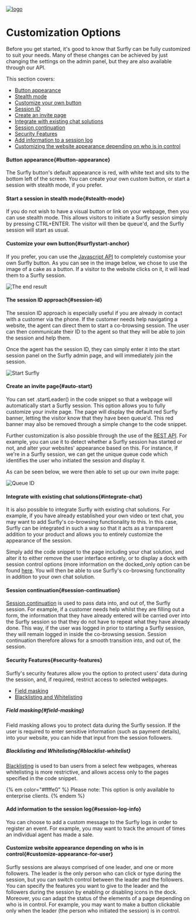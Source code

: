 <a href="https://www.surfly.com/">![logo](../images/logosmall.png)</a>
# Customization Options
<a name="integration-options"></a>

Before you get started, it's good to know that Surfly can be fully customized to suit your needs. Many of these changes can be achieved by just changing the settings on the admin panel, but they are also available through our API.

This section covers:
 - [Button appearance](<#button-appearance>)
 - [Stealth mode](<#stealth-mode>)
 - [Customize your own button](<#surflystart-anchor>)
 - [Session ID](<#session-id>)
 - [Create an invite page](<#autoStart>)
 - [Integrate with existing chat solutions](<#integrate-chat>)
 - [Session continuation](<#session-continuation>)
 - [Security Features](<#security-features>)
 - [Add information to a session log](<#session-log-info>)
 - [Customizing the website appearance depending on who is in control](<#customize-appearance-for-user>)

<a name="button-appearance"></a>
#### Button appearance{#button-appearance}

The Surfly button's default appearance is red, with white text and sits to the bottom left of the screen. You can create your own custom button, or start a session with stealth mode, if you prefer.

<a name="stealth-mode"></a>
#### Start a session in stealth mode{#stealth-mode}

If you do not wish to have a visual button or link on your webpage, then you can use stealth mode. This allows visitors to initiate a Surfly session simply by pressing CTRL+ENTER.  The visitor will then be queue'd, and the Surfly session will start as usual.

<a name="surflystart-anchor"></a>
#### Customize your own button{#surflystart-anchor}

If you prefer, you can use the [Javascript API](../javascript-api.md) to completely customise your own Surfly button. As you can see in the image below, we chose to use the image of a cake as a button. If a visitor to the website clicks on it, it will lead them to a Surfly session.

![The end result](https://raw.github.com/surfly/tutorial/master/screens/cake-button.png)

<a name="session-id"></a>
#### The session ID approach{#session-id}

The session ID approach is especially useful if you are already in contact with a customer via the phone. If the customer needs help navigating a website, the agent can direct them to start a co-browsing session. The user can then communicate their ID to the agent so that they will be able to join the session and help them.

Once the agent has the session ID, they can simply enter it into the start session panel on the Surfly admin page, and will immediately join the session.

![Start Surfly](https://raw.github.com/surfly/tutorial/master/screens/enter_session_id.png)

<a name="auto-start"></a>
#### Create an invite page{#auto-start}
You can set .startLeader() in the code snippet so that a webpage will automatically start a Surfly session. This option allows you to fully customize your invite page. The page will display the default red Surfly banner, letting the visitor know that they have been queue'd. This red banner may also be removed through a simple change to the code snippet.

Further customization is also possible through the use of the [REST API](http://docs.surfly.apiary.io/). For example, you can use it to detect whether a Surfly session has started or not, and alter your websites' appearance based on this. For instance, if we're in a Surfly session, we can get the unique queue code which identifies the user who initiated the session and display it.

As can be seen below, we were then able to set up our own invite page:

![Queue ID](https://raw.github.com/surfly/tutorial/master/screens/custom-lp.png)


<a name="integrate-chat"></a>
#### Integrate with existing chat solutions{#integrate-chat}

It is also possible to integrate Surfly with existing chat solutions. For example, if you have already established your own video or text chat, you may want to add Surfly's co-browsing functionality to this. In this case, Surfly can be integrated in such a way so that it acts as a transparent addition to your product and allows you to entirely customize the appearance of the session.

Simply add the code snippet to the page including your chat solution, and alter it to either remove the user interface entirely, or to display a dock with session control options (more information on the docked_only option can be found [here](../widget-options.md#chatbox-options). You will then be able to use Surfly's co-browsing functionality in addition to your own chat solution.


<a name="session-continuation"></a>
#### Session continuation{#session-continuation}

[Session continuation](../session-continuation.md) is used to pass data into, and out of, the Surfly session. For example, if a customer needs help whilst they are filling out a form, the information that they have already entered will be carried over into the Surfly session so that they do not have to repeat what they have already done. This way, if the user was logged in prior to starting a Surfly session, they will remain logged in inside the co-browsing session. Session continuation therefore allows for a smooth transition into, and out of, the session.


<a name="security-features"></a>
#### Security Features{#security-features}

Surfly's security features allow you the option to protect users' data during the session, and, if required, restrict access to selected webpages.

 - [Field masking](<#field-masking>)
 - [Blacklisting and Whitelisting](<#blacklist-whitelist>)

<a name="field-masking"></a>
##### Field masking{#field-masking}

Field masking allows you to protect data during the Surfly session. If the user is required to enter sensitive information (such as payment details), into your website, you can hide that input from the session followers.


<a name="blacklist-whitelist"></a>
##### Blacklisting and Whitelisting{#blacklist-whitelist}

[Blacklisting](../widget-options/widget-options.md#restrictions) is used to ban users from a select few webpages, whereas whitelisting is more restrictive, and allows access only to the pages specified in the code snippet.

{% em color="#ffffe0" %} Please note:
This option is only available to enterprise clients.  {% endem %}


<a name="session-log-info"></a>
#### Add information to the session log{#session-log-info}

You can choose to add a custom message to the Surfly logs in order to register an event. For example, you may want to track the amount of times an individual agent has made a sale.

<a name="customize-appearance-for-user"></a>
#### Customize website appearance depending on who is in control{#customize-appearance-for-user}

Surfly sessions are always comprised of one leader, and one or more followers. The leader is the only person who can click or type during the session, but you can switch control between the leader and the followers. You can specify the features you want to give to the leader and the followers during the session by enabling or disabling icons in the dock. Moreover, you can adapt the status of the elements of a page depending on who is in control. For example, you may want to make a button clickable only when the leader (the person who initiated the session) is in control.
